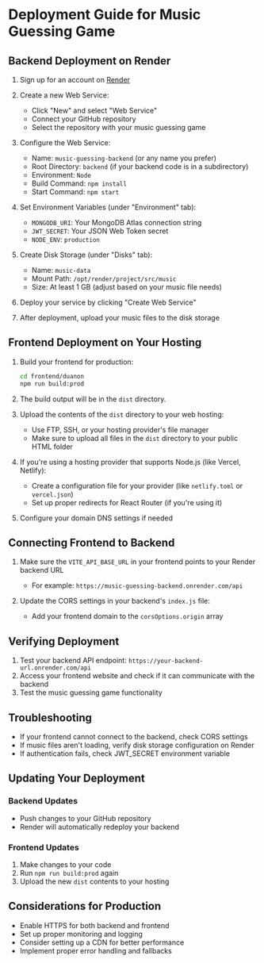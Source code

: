 # Deployment Guide for Music Guessing Game

## Backend Deployment on Render

1. Sign up for an account on [Render](https://render.com/)

2. Create a new Web Service:
   - Click "New" and select "Web Service"
   - Connect your GitHub repository
   - Select the repository with your music guessing game

3. Configure the Web Service:
   - Name: `music-guessing-backend` (or any name you prefer)
   - Root Directory: `backend` (if your backend code is in a subdirectory)
   - Environment: `Node`
   - Build Command: `npm install`
   - Start Command: `npm start`

4. Set Environment Variables (under "Environment" tab):
   - `MONGODB_URI`: Your MongoDB Atlas connection string
   - `JWT_SECRET`: Your JSON Web Token secret
   - `NODE_ENV`: `production`

5. Create Disk Storage (under "Disks" tab):
   - Name: `music-data`
   - Mount Path: `/opt/render/project/src/music`
   - Size: At least 1 GB (adjust based on your music file needs)

6. Deploy your service by clicking "Create Web Service"

7. After deployment, upload your music files to the disk storage

## Frontend Deployment on Your Hosting

1. Build your frontend for production:
   ```bash
   cd frontend/duanon
   npm run build:prod
   ```

2. The build output will be in the `dist` directory.

3. Upload the contents of the `dist` directory to your web hosting:
   - Use FTP, SSH, or your hosting provider's file manager
   - Make sure to upload all files in the `dist` directory to your public HTML folder

4. If you're using a hosting provider that supports Node.js (like Vercel, Netlify):
   - Create a configuration file for your provider (like `netlify.toml` or `vercel.json`)
   - Set up proper redirects for React Router (if you're using it)

5. Configure your domain DNS settings if needed

## Connecting Frontend to Backend

1. Make sure the `VITE_API_BASE_URL` in your frontend points to your Render backend URL
   - For example: `https://music-guessing-backend.onrender.com/api`

2. Update the CORS settings in your backend's `index.js` file:
   - Add your frontend domain to the `corsOptions.origin` array

## Verifying Deployment

1. Test your backend API endpoint: `https://your-backend-url.onrender.com/api`
2. Access your frontend website and check if it can communicate with the backend
3. Test the music guessing game functionality

## Troubleshooting

- If your frontend cannot connect to the backend, check CORS settings
- If music files aren't loading, verify disk storage configuration on Render
- If authentication fails, check JWT_SECRET environment variable

## Updating Your Deployment

### Backend Updates
- Push changes to your GitHub repository
- Render will automatically redeploy your backend

### Frontend Updates
1. Make changes to your code
2. Run `npm run build:prod` again
3. Upload the new `dist` contents to your hosting

## Considerations for Production

- Enable HTTPS for both backend and frontend
- Set up proper monitoring and logging
- Consider setting up a CDN for better performance
- Implement proper error handling and fallbacks
